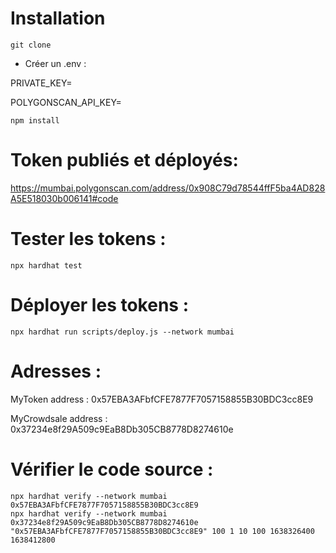 # Installation
```shell
git clone
```

- Créer un .env :

PRIVATE_KEY=

POLYGONSCAN_API_KEY=

```shell
npm install
```

# Token publiés et déployés: 
https://mumbai.polygonscan.com/address/0x908C79d78544ffF5ba4AD828A5E518030b006141#code

# Tester les tokens :
```shell
npx hardhat test
```

# Déployer les tokens :
```shell
npx hardhat run scripts/deploy.js --network mumbai
```

# Adresses :
MyToken address : 0x57EBA3AFbfCFE7877F7057158855B30BDC3cc8E9

MyCrowdsale address : 0x37234e8f29A509c9EaB8Db305CB8778D8274610e

# Vérifier le code source :
```shell
npx hardhat verify --network mumbai 0x57EBA3AFbfCFE7877F7057158855B30BDC3cc8E9
npx hardhat verify --network mumbai 0x37234e8f29A509c9EaB8Db305CB8778D8274610e "0x57EBA3AFbfCFE7877F7057158855B30BDC3cc8E9" 100 1 10 100 1638326400 1638412800
```
